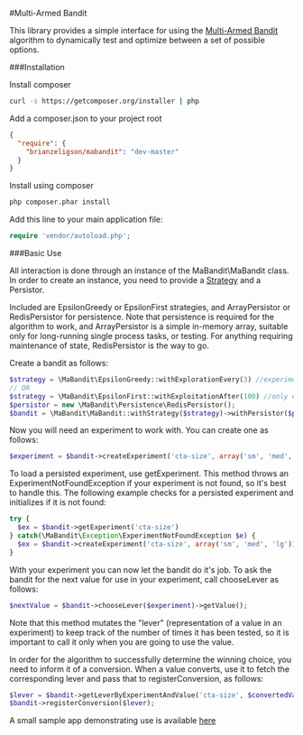 #Multi-Armed Bandit

This library provides a simple interface for using the 
[Multi-Armed Bandit](http://en.wikipedia.org/wiki/Multi-armed_bandit) 
algorithm to dynamically test and optimize between a set of possible options.

###Installation

Install composer

```bash
curl -s https://getcomposer.org/installer | php
```

Add a composer.json to your project root

```json
{
  "require": {
    "brianzeligson/mabandit": "dev-master"
  }
}
```

Install using composer

```bash
php composer.phar install
```

Add this line to your main application file:

```php
require 'vendor/autoload.php';
```

###Basic Use

All interaction is done through an instance of the MaBandit\MaBandit class.
In order to create an instance, you need to provide a 
[Strategy](http://en.wikipedia.org/wiki/Multi-armed_bandit#Bandit_strategies)
and a Persistor.

Included are EpsilonGreedy or EpsilonFirst strategies, and ArrayPersistor or
RedisPersistor for persistence. Note that persistence is required for the
algorithm to work, and ArrayPersistor is a simple in-memory array, suitable
only for long-running single process tasks, or testing. For anything requiring
maintenance of state, RedisPersistor is the way to go.

Create a bandit as follows:

```php
$strategy = \MaBandit\EpsilonGreedy::withExplorationEvery(3) //experiment every 3rd time
// OR
$strategy = \MaBandit\EpsilonFirst::withExploitationAfter(100) //only experiments til 100
$persistor = new \MaBandit\Persistence\RedisPersistor();
$bandit = \MaBandit\MaBandit::withStrategy($strategy)->withPersistor($persistor);
```

Now you will need an experiment to work with. You can create one as follows:

```php
$experiment = $bandit->createExperiment('cta-size', array('sm', 'med', 'lg'));
```

To load a persisted experiment, use getExperiment. This method throws an
ExperimentNotFoundException if your experiment is not found, so it's best to 
handle this. The following example checks for a persisted experiment and initializes
if it is not found:

```php
try {
  $ex = $bandit->getExperiment('cta-size')
} catch(\MaBandit\Exception\ExperimentNotFoundException $e) {
  $ex = $bandit->createExperiment('cta-size', array('sm', 'med', 'lg'));
}
```

With your experiment you can now let the bandit do it's job. To ask the bandit
for the next value for use in your experiment, call chooseLever as follows:

```php
$nextValue = $bandit->chooseLever($experiment)->getValue();
```

Note that this method mutates the "lever" (representation of a value in an
experiment) to keep track of the number of times it has been tested, so it
is important to call it only when you are going to use the value.

In order for the algorithm to successfully determine the winning choice, you
need to inform it of a conversion. When a value converts, use it to fetch
the corresponding lever and pass that to registerConversion, as follows:

```php
$lever = $bandit->getLeverByExperimentAndValue('cta-size', $convertedValue);
$bandit->registerConversion($lever);
```

A small sample app demonstrating use is available 
[here](https://github.com/beezee/mabanditdemo/blob/master/index.php)
